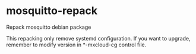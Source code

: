 # mosquitto-repack
Repack mosquitto debian package

This repacking only remove systemd configuration. If you want to upgrade, remember to modify version in *-mxcloud-cg control file.